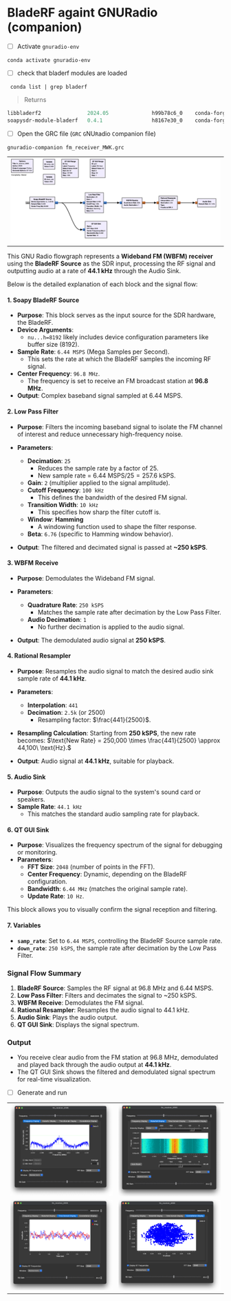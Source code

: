 # BladeRF againt GNURadio (companion)

- [ ] Activate `gnuradio-env`

```
conda activate gnuradio-env
```

- [ ] check that bladerf modules are loaded

```
 conda list | grep bladerf
```
> Returns
```powershell
libbladerf2               2024.05              h99b78c6_0    conda-forge
soapysdr-module-bladerf   0.4.1                h8167e30_0    conda-forge
```

- [ ] Open the GRC file (`GRC` `G`NU`R`adio `C`ompanion file)

```
gnuradio-companion fm_receiver_MWK.grc
```

| |
|-|
| <img src=images/fm_receiver.png width='' height='' > </img> |


This GNU Radio flowgraph represents a **Wideband FM (WBFM) receiver** using the **BladeRF Source** as the SDR input, processing the RF signal and outputting audio at a rate of **44.1 kHz** through the Audio Sink.

Below is the detailed explanation of each block and the signal flow:

#### **1. Soapy BladeRF Source**
- **Purpose**: This block serves as the input source for the SDR hardware, the BladeRF.
- **Device Arguments**:
   - `nu...h=8192` likely includes device configuration parameters like buffer size (8192).
- **Sample Rate**: `6.44 MSPS` (Mega Samples per Second).
   - This sets the rate at which the BladeRF samples the incoming RF signal.
- **Center Frequency**: `96.8 MHz`.
   - The frequency is set to receive an FM broadcast station at **96.8 MHz**.
- **Output**: Complex baseband signal sampled at 6.44 MSPS.

#### **2. Low Pass Filter**
- **Purpose**: Filters the incoming baseband signal to isolate the FM channel of interest and reduce unnecessary high-frequency noise.
- **Parameters**:
   - **Decimation**: `25`
     - Reduces the sample rate by a factor of 25.
     - New sample rate = $6.44\ \text{MSPS} / 25 = 257.6\ \text{kSPS}$.
   - **Gain**: `2` (multiplier applied to the signal amplitude).
   - **Cutoff Frequency**: `100 kHz`
     - This defines the bandwidth of the desired FM signal.
   - **Transition Width**: `10 kHz`
     - This specifies how sharp the filter cutoff is.
   - **Window**: **Hamming**
     - A windowing function used to shape the filter response.
   - **Beta**: `6.76` (specific to Hamming window behavior).

- **Output**: The filtered and decimated signal is passed at **~250 kSPS**.

#### **3. WBFM Receive**
- **Purpose**: Demodulates the Wideband FM signal.
- **Parameters**:
   - **Quadrature Rate**: `250 kSPS`
     - Matches the sample rate after decimation by the Low Pass Filter.
   - **Audio Decimation**: `1`
     - No further decimation is applied to the audio signal.

- **Output**: The demodulated audio signal at **250 kSPS**.

#### **4. Rational Resampler**
- **Purpose**: Resamples the audio signal to match the desired audio sink sample rate of **44.1 kHz**.
- **Parameters**:
   - **Interpolation**: `441`
   - **Decimation**: `2.5k` (or 2500)
     - Resampling factor: $\frac{441}{2500}$.

- **Resampling Calculation**:
   Starting from **250 kSPS**, the new rate becomes:
   $\text{New Rate} = 250,000 \times \frac{441}{2500} \approx 44,100\ \text{Hz}.$

- **Output**: Audio signal at **44.1 kHz**, suitable for playback.

#### **5. Audio Sink**
- **Purpose**: Outputs the audio signal to the system's sound card or speakers.
- **Sample Rate**: `44.1 kHz`
   - This matches the standard audio sampling rate for playback.

#### **6. QT GUI Sink**
- **Purpose**: Visualizes the frequency spectrum of the signal for debugging or monitoring.
- **Parameters**:
   - **FFT Size**: `2048` (number of points in the FFT).
   - **Center Frequency**: Dynamic, depending on the BladeRF configuration.
   - **Bandwidth**: `6.44 MHz` (matches the original sample rate).
   - **Update Rate**: `10 Hz`.

This block allows you to visually confirm the signal reception and filtering.

#### **7. Variables**
- **`samp_rate`**: Set to `6.44 MSPS`, controlling the BladeRF Source sample rate.
- **`down_rate`**: `250 kSPS`, the sample rate after decimation by the Low Pass Filter.

### **Signal Flow Summary**
1. **BladeRF Source**: Samples the RF signal at 96.8 MHz and 6.44 MSPS.
2. **Low Pass Filter**: Filters and decimates the signal to ~250 kSPS.
3. **WBFM Receive**: Demodulates the FM signal.
4. **Rational Resampler**: Resamples the audio signal to 44.1 kHz.
5. **Audio Sink**: Plays the audio output.
6. **QT GUI Sink**: Displays the signal spectrum.

### **Output**
- You receive clear audio from the FM station at 96.8 MHz, demodulated and played back through the audio output at **44.1 kHz**.
- The QT GUI Sink shows the filtered and demodulated signal spectrum for real-time visualization.

- [ ] Generate and run


| | |
|-|-|
| <img src=images/fm_receiver_1.png width='' height='' > </img> | <img src=images/fm_receiver_2.png width='' height='' > </img> |
| <img src=images/fm_receiver_3.png width='' height='' > </img> | <img src=images/fm_receiver_4.png width='' height='' > </img> |
